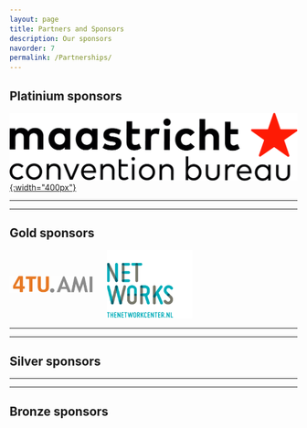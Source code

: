 ```yaml
---
layout: page
title: Partners and Sponsors
description: Our sponsors
navorder: 7
permalink: /Partnerships/
---
```


## Platinium sponsors
[![Maastricht Convention Bureau](/assets/images/sponsors/Maastricht_Conv_Bureau.jpg){:width="400px"}](https://www.maastrichtconventionbureau.com/)

---
---

## Gold sponsors
<div style="display: flex; justify-content: left; gap: 20px; align-items: center; text-align: center;">
    <a href="https://www.4tu.nl/ami/" target="_blank">
        <img src="/assets/images/sponsors/4tu_ami_logo.jpg" alt="4TU Applied Mathematics Institute" style="width: 150px;">
    </a>
    <a href="https://www.thenetworkcenter.nl/" target="_blank">
        <img src="/assets/images/sponsors/networks_colo.png" alt="NETWORKS" style="width: 150px;">
    </a>
</div>

---
---

## Silver sponsors

<!-- [![Gold Sponsor 1](https://odissei-soda.nl/images/logos/soda_logo.svg){:width="150px"}](https://odissei-soda.nl) -->

---
---

## Bronze sponsors
<!-- [![Gold Sponsor 1](https://odissei-soda.nl/images/logos/soda_logo.svg){:width="100px"}](https://odissei-soda.nl) -->
